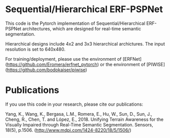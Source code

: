 # Sequential/Hierarchical ERF-PSPNet

This code is the Pytorch implementation of Sequential/Hierarchical ERF-PSPNet architectures, which are designed for real-time semantic segmentation.

Hierarchical designs include 4x2 and 3x3 hierarchical archictures.
The input resolution is set to 640x480.

For training/deployment, please use the environment of [ERFNet] (https://github.com/Eromera/erfnet_pytorch)
                                 or the environment of [PIWISE] (https://github.com/bodokaiser/piwise)

# Publications
If you use this code in your research, please cite our publications:

Yang, K., Wang, K., Bergasa, L.M., Romera, E., Hu, W., Sun, D., Sun, J., Cheng, R., Chen, T. and López, E., 2018. Unifying Terrain Awareness for the Visually Impaired through Real-Time Semantic Segmentation. Sensors, 18(5), p.1506. (http://www.mdpi.com/1424-8220/18/5/1506/)
